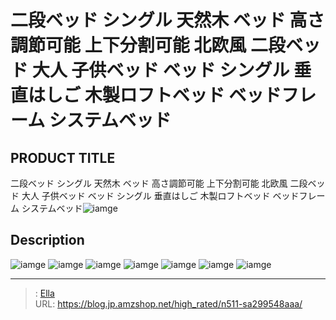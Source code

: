 # 二段ベッド シングル 天然木 ベッド 高さ調節可能 上下分割可能 北欧風 二段ベッド 大人 子供ベッド  ベッド シングル 垂直はしご 木製ロフトベッド ベッドフレーム システムベッド


## PRODUCT TITLE 

二段ベッド シングル 天然木 ベッド 高さ調節可能 上下分割可能 北欧風 二段ベッド 大人 子供ベッド  ベッド シングル 垂直はしご 木製ロフトベッド ベッドフレーム システムベッド![iamge](nan)

## Description











![iamge](nan)
![iamge](nan)
![iamge](nan)
![iamge](nan)
![iamge](nan)
![iamge](nan)
![iamge](nan)


---

> : [Ella](https://blog.jp.amzshop.net/)  
> URL: https://blog.jp.amzshop.net/high_rated/n511-sa299548aaa/  

